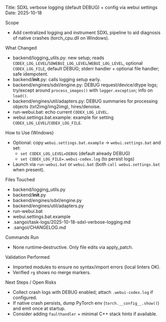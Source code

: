 Title: SDXL verbose logging (default DEBUG) + config via webui settings
Date: 2025-10-18

Scope
- Add centralized logging and instrument SDXL pipeline to aid diagnosis of native crashes (torch_cpu.dll on Windows).

What Changed
- backend/logging_utils.py: new setup; reads `CODEX_LOG_LEVEL`/`SDWEBUI_LOG_LEVEL`/`WEBUI_LOG_LEVEL`, optional `CODEX_LOG_FILE`, default DEBUG; stderr handler + optional file handler; safe idempotent.
- backend/__init__.py: calls logging setup early.
- backend/engines/sdxl/engine.py: DEBUG request/device/dtype logs; try/except around `process_images()` with `logger.exception`; info on `load()`.
- backend/engines/util/adapters.py: DEBUG summaries for processing objects (txt2img/img2img), hires/denoise.
- run-webui.bat: echo current `CODEX_LOG_LEVEL`.
- webui.settings.bat.example: example for setting `CODEX_LOG_LEVEL`/`CODEX_LOG_FILE`.

How to Use (Windows)
- Optional: copy `webui.settings.bat.example` → `webui.settings.bat` and set:
  - `set CODEX_LOG_LEVEL=DEBUG` (default already DEBUG)
  - `set CODEX_LOG_FILE=.webui-codex.log` (to persist logs)
- Launch via `run-webui.bat` or `webui.bat` (both `call webui.settings.bat` when present).

Files Touched
- backend/logging_utils.py
- backend/__init__.py
- backend/engines/sdxl/engine.py
- backend/engines/util/adapters.py
- run-webui.bat
- webui.settings.bat.example
- .sangoi/task-logs/2025-10-18-sdxl-verbose-logging.md
- .sangoi/CHANGELOG.md

Commands Run
- None runtime‑destructive. Only file edits via apply_patch.

Validation Performed
- Imported modules to ensure no syntax/import errors (local linters OK).
- Verified `rg` shows no merge markers.

Next Steps / Open Risks
- Collect crash logs with DEBUG enabled; attach `.webui-codex.log` if configured.
- If native crash persists, dump PyTorch env (`torch.__config__.show()`) and emit once at startup.
- Consider adding `faulthandler` + minimal C++ stack hints if available.
